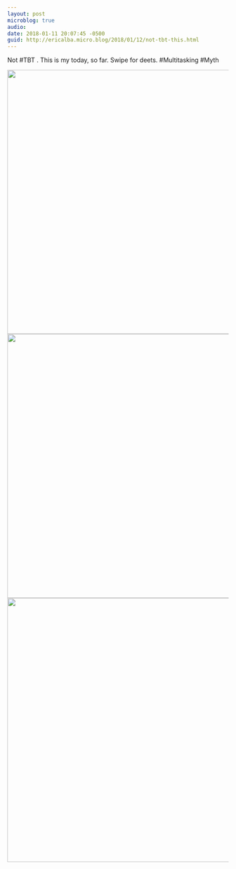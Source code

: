 ```yaml
---
layout: post
microblog: true
audio: 
date: 2018-01-11 20:07:45 -0500
guid: http://ericalba.micro.blog/2018/01/12/not-tbt-this.html
---
```

Not #TBT . This is my today, so far. Swipe for deets. #Multitasking #Myth

<img src="http://micro.ericalba.com/uploads/2018/32eb0a66e5.jpg" width="600" height="600" /><img src="http://micro.ericalba.com/uploads/2018/882ac5a45d.jpg" width="600" height="600" /><img src="http://micro.ericalba.com/uploads/2018/bce3cc230a.jpg" width="600" height="600" />

